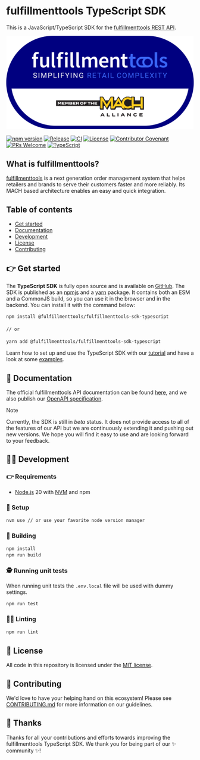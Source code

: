 # fulfillmenttools TypeScript SDK

This is a JavaScript/TypeScript SDK for the [fulfillmenttools REST API](https://docs.fulfillmenttools.com/api-docs/).

<p align="center">
  <a href="https://fulfillmenttools.com/">
    <img alt="fulfillmenttools logo" src="./.github/images/Github-banner-1240x620.png">
  </a><br />
</p>

[![npm version](https://img.shields.io/npm/v/@fulfillmenttools/fulfillmenttools-sdk-typescript.svg?style=flat)](https://www.npmjs.com/package/@fulfillmenttools/fulfillmenttools-sdk-typescript)
[![Release](https://img.shields.io/github/v/release/fulfillmenttools/fulfillmenttools-sdk-typescript)](https://github.com/fulfillmenttools/fulfillmenttools-sdk-typescript/releases)
[![CI](https://github.com/fulfillmenttools/fulfillmenttools-sdk-typescript/actions/workflows/ci.yml/badge.svg)](https://github.com/fulfillmenttools/fulfillmenttools-sdk-typescript/actions/workflows/ci.yml)
[![License](https://img.shields.io/github/license/fulfillmenttools/fulfillmenttools-sdk-typescript)](./LICENSE)
[![Contributor Covenant](https://img.shields.io/badge/Contributor%20Covenant-2.1-4baaaa.svg)](./CODE_OF_CONDUCT.md)
[![PRs Welcome](https://img.shields.io/badge/PRs-welcome-brightgreen.svg)](./CONTRIBUTING.md)
[![TypeScript](https://img.shields.io/badge/Made%20with-TypeScript-1f425f.svg?color=3178c6)](https://www.typescriptlang.org/)

## What is fulfillmenttools?

[fulfillmenttools](https://fulfillmenttools.com) is a next generation order management system that helps retailers and brands to serve their customers faster and more reliably. Its MACH based architecture enables an easy and quick integration.

## Table of contents

- [Get started](#-get-started)
- [Documentation](#-documentation)
- [Development](#-development)
- [License](#-license)
- [Contributing](#-contributing)

## 👉 Get started

The **TypeScript SDK** is fully open source and is available on [GitHub](https://github.com/fulfillmenttools/fulfillmenttools-sdk-typescript).
The SDK is published as an [npmjs](https://www.npmjs.com/package/@fulfillmenttools/fulfillmenttools-sdk-typescript) and a [yarn](https://yarnpkg.com/package?name=@fulfillmenttools/fulfillmenttools-sdk-typescript) package.
It contains both an ESM and a CommonJS build, so you can use it in the browser and in the backend.
You can install it with the command below:

```bash
npm install @fulfillmenttools/fulfillmenttools-sdk-typescript

// or

yarn add @fulfillmenttools/fulfillmenttools-sdk-typescript
```

Learn how to set up and use the TypeScript SDK with our [tutorial](./TUTORIAL.md) and have a look at some [examples](./examples/README.md).

## 📖 Documentation

The official fulfillmenttools API documentation can be found [here](https://docs.fulfillmenttools.com/api-docs/), and we also publish our [OpenAPI specification](https://fulfillmenttools.github.io/api-reference-ui/).

> [!NOTE]
> Currently, the SDK is still in _beta_ status. It does not provide access to all of the features of our API but we are continuously extending it and pushing out new versions. We hope you will find it easy to use and are looking forward to your feedback.

## 👨‍💻 Development

### 👉 Requirements

- [Node.js](https://nodejs.org/en/) 20 with [NVM](https://github.com/nvm-sh/nvm) and npm

### 🛫 Setup

```bash
nvm use // or use your favorite node version manager
```

### 🤸 Building

```bash
npm install
npm run build
```

### 🕵️ Running unit tests

When running unit tests the `.env.local` file will be used with dummy settings.

```bash
npm run test
```

### 🕵️‍♀️ Linting

```bash
npm run lint
```

## 📜 License

All code in this repository is licensed under the [MIT license](https://github.com/fulfillmenttools/fulfillmenttools-sdk-typescript/blob/master/LICENSE).

## 🙌 Contributing

We'd love to have your helping hand on this ecosystem! Please see [CONTRIBUTING.md](./CONTRIBUTING.md) for more information on our guidelines.

## :blue_heart: Thanks

Thanks for all your contributions and efforts towards improving the fulfillmenttools TypeScript SDK. We thank you for being part of our :sparkles: community :sparkles:!

